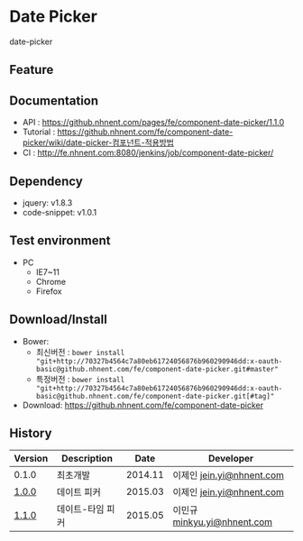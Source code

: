 Date Picker
===============
date-picker

## Feature


## Documentation
* API : https://github.nhnent.com/pages/fe/component-date-picker/1.1.0
* Tutorial : https://github.nhnent.com/fe/component-date-picker/wiki/date-picker-컴포넌트-적용방법
* CI : http://fe.nhnent.com:8080/jenkins/job/component-date-picker/



## Dependency
* jquery: v1.8.3
* code-snippet: v1.0.1

## Test environment
* PC
	* IE7~11
	* Chrome
	* Firefox


## Download/Install
* Bower:
   * 최신버전 : `bower install "git+http://70327b4564c7a80eb61724056876b960290946dd:x-oauth-basic@github.nhnent.com/fe/component-date-picker.git#master"`
   * 특정버전 : `bower install "git+http://70327b4564c7a80eb61724056876b960290946dd:x-oauth-basic@github.nhnent.com/fe/component-date-picker.git[#tag]"`
* Download: https://github.nhnent.com/fe/component-date-picker

## History
| Version | Description | Date | Developer |
| ---- | ---- | ---- | ---- |
| 0.1.0 | 최초개발 | 2014.11 | 이제인 <jein.yi@nhnent.com> |
| <a href=https://github.nhnent.com/pages/fe/component-calendar/1.0.0/tutorial-sample2.html/>1.0.0</a> | 데이트 피커 | 2015.03 | 이제인 <jein.yi@nhnent.com> |
| <a href=https://github.nhnent.com/pages/fe/component-date-picker/1.1.0/>1.1.0</a> | 데이트-타임 피커 | 2015.05 | 이민규 <minkyu.yi@nhnent.com> |
